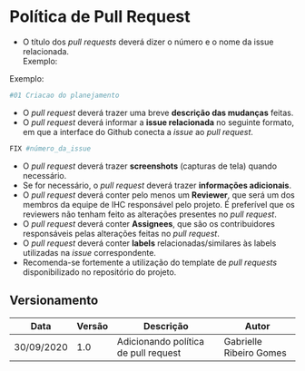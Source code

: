 # Política de Pull Request

- O título dos _pull requests_ deverá dizer o número e o nome da issue relacionada.    
Exemplo:

Exemplo:
```bash
#01 Criacao do planejamento
``` 

- O _pull request_ deverá trazer uma breve **descrição das mudanças** feitas.
- O _pull request_ deverá informar a **issue relacionada** no seguinte formato, em que a interface do Github conecta a _issue_ ao _pull request_.

```bash
FIX #número_da_issue
``` 

- O _pull request_ deverá trazer **screenshots** (capturas de tela) quando necessário.
- Se for necessário, o _pull request_ deverá trazer **informações adicionais**.
- O _pull request_ deverá conter pelo menos um **Reviewer**, que será um dos membros da equipe de IHC responsável pelo projeto. É preferível que os reviewers não tenham feito as alterações presentes no _pull request_.
- O _pull request_ deverá conter **Assignees**, que são os contribuidores responsáveis pelas alterações feitas no _pull request_.
- O _pull request_ deverá conter **labels** relacionadas/similares às labels utilizadas na _issue_ correspondente.
- Recomenda-se fortemente a utilização do template de _pull requests_ disponibilizado no repositório do projeto.

## Versionamento
| Data | Versão | Descrição | Autor |
|------|------|------|------|
|30/09/2020|1.0|Adicionando política de pull request|Gabrielle Ribeiro Gomes|
